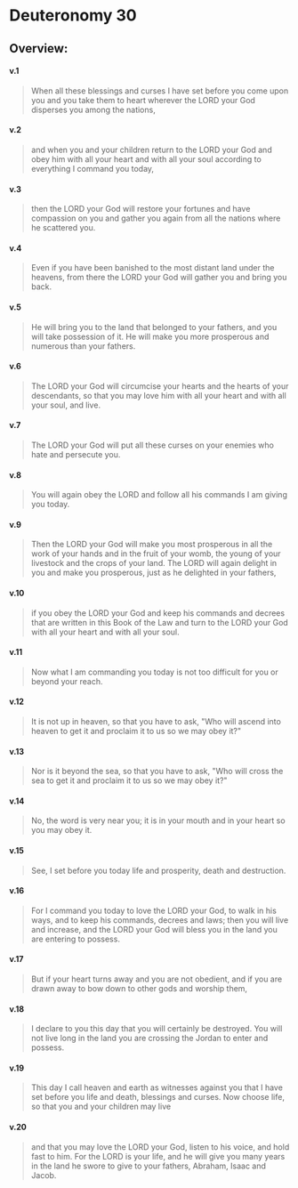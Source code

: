 # Deuteronomy 30

## Overview:


#### v.1
>When all these blessings and curses I have set before you come upon you and you take them to heart wherever the LORD your God disperses you among the nations,

#### v.2
>and when you and your children return to the LORD your God and obey him with all your heart and with all your soul according to everything I command you today,

#### v.3
>then the LORD your God will restore your fortunes and have compassion on you and gather you again from all the nations where he scattered you.

#### v.4
>Even if you have been banished to the most distant land under the heavens, from there the LORD your God will gather you and bring you back.

#### v.5
>He will bring you to the land that belonged to your fathers, and you will take possession of it. He will make you more prosperous and numerous than your fathers.

#### v.6
>The LORD your God will circumcise your hearts and the hearts of your descendants, so that you may love him with all your heart and with all your soul, and live.

#### v.7
>The LORD your God will put all these curses on your enemies who hate and persecute you.

#### v.8
>You will again obey the LORD and follow all his commands I am giving you today.

#### v.9
>Then the LORD your God will make you most prosperous in all the work of your hands and in the fruit of your womb, the young of your livestock and the crops of your land. The LORD will again delight in you and make you prosperous, just as he delighted in your fathers,

#### v.10
>if you obey the LORD your God and keep his commands and decrees that are written in this Book of the Law and turn to the LORD your God with all your heart and with all your soul.

#### v.11
>Now what I am commanding you today is not too difficult for you or beyond your reach.

#### v.12
>It is not up in heaven, so that you have to ask, "Who will ascend into heaven to get it and proclaim it to us so we may obey it?"

#### v.13
>Nor is it beyond the sea, so that you have to ask, "Who will cross the sea to get it and proclaim it to us so we may obey it?"

#### v.14
>No, the word is very near you; it is in your mouth and in your heart so you may obey it.

#### v.15
>See, I set before you today life and prosperity, death and destruction.

#### v.16
>For I command you today to love the LORD your God, to walk in his ways, and to keep his commands, decrees and laws; then you will live and increase, and the LORD your God will bless you in the land you are entering to possess.

#### v.17
>But if your heart turns away and you are not obedient, and if you are drawn away to bow down to other gods and worship them,

#### v.18
>I declare to you this day that you will certainly be destroyed. You will not live long in the land you are crossing the Jordan to enter and possess.

#### v.19
>This day I call heaven and earth as witnesses against you that I have set before you life and death, blessings and curses. Now choose life, so that you and your children may live

#### v.20
>and that you may love the LORD your God, listen to his voice, and hold fast to him. For the LORD is your life, and he will give you many years in the land he swore to give to your fathers, Abraham, Isaac and Jacob.


